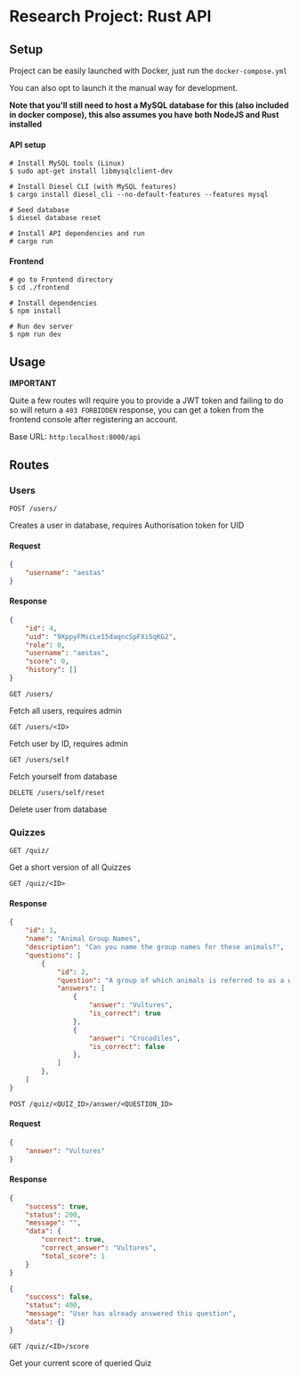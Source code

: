 # Research Project: Rust API

## Setup
Project can be easily launched with Docker, just run the `docker-compose.yml`


You can also opt to launch it the manual way for development.

**Note that you'll still need to host a MySQL database for this (also included in docker compose), this also assumes you have both NodeJS and Rust installed**
#### API setup
```
# Install MySQL tools (Linux)
$ sudo apt-get install libmysqlclient-dev

# Install Diesel CLI (with MySQL features)
$ cargo install diesel_cli --no-default-features --features mysql 

# Seed database
$ diesel database reset

# Install API dependencies and run
# cargo run
```
#### Frontend 
```
# go to Frontend directory
$ cd ./frontend

# Install dependencies
$ npm install

# Run dev server
$ npm run dev
```

## Usage

**IMPORTANT** 

Quite a few routes will require you to provide a JWT token and failing to do so will return a `403 FORBIDDEN` response, you can get a token from the frontend console after registering an account.


Base URL: `http:localhost:8000/api`

## Routes

### Users
`POST /users/`

Creates a user in database, requires Authorisation token for UID
#### Request
```json
{
    "username": "aestas"
}
```
#### Response
```json
{
    "id": 4,
    "uid": "9XppyFMscLe15daqncSpFXiSqKG2",
    "role": 0,
    "username": "aestas",
    "score": 0,
    "history": []
}
```
`GET /users/`

Fetch all users, requires admin

`GET /users/<ID>`

Fetch user by ID, requires admin

`GET /users/self`

Fetch yourself from database

`DELETE /users/self/reset`

Delete user from database

### Quizzes

`GET /quiz/`

Get a short version of all Quizzes

`GET /quiz/<ID>`
#### Response

```json
{
    "id": 1,
    "name": "Animal Group Names",
    "description": "Can you name the group names for these animals?",
    "questions": [
        {
            "id": 2,
            "question": "A group of which animals is referred to as a wake?",
            "answers": [
                {
                    "answer": "Vultures",
                    "is_correct": true
                },
                {
                    "answer": "Crocodiles",
                    "is_correct": false
                },
            ]
        },
    ]
}
```

`POST /quiz/<QUIZ_ID>/answer/<QUESTION_ID>`

#### Request
```json
{
    "answer": "Vultures"
}
```
#### Response
```json
{
    "success": true,
    "status": 200,
    "message": "",
    "data": {
        "correct": true,
        "correct_answer": "Vultures",
        "total_score": 1
    }
}
```
```json
{
    "success": false,
    "status": 400,
    "message": "User has already answered this question",
    "data": {}
}
```

`GET /quiz/<ID>/score`

Get your current score of queried Quiz




